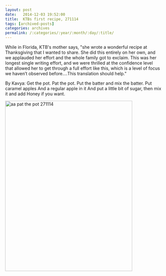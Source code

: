 ```yaml
---
layout: post
date:	2014-12-03 19:52:00
title:  KTBs first recipe, 271114
tags: [archived-posts]
categories: archives
permalink: /:categories/:year/:month/:day/:title/
---
```

While in Florida, KTB's mother says, "she wrote a wonderful recipe at Thanksgiving that I wanted to share. She did this entirely on her own, and we applauded her effort and the whole family got to exclaim. This was her longest single writing effort, and we were thrilled at the confidence level that allowed her to get through a full effort like this, which is a level of focus we haven’t observed before....This translation should help."

By Kavya:
Get the pot. Pat the pot.
Put the batter and mix
the batter. Put caramel apples
And a regular apple in it
And put a little bit of
sugar, then mix it and add
Honey if you want.


<a href="https://www.flickr.com/photos/86494503@N00/15751936879" title="aa pat the pot 271114 by mohandep, on Flickr"><img src="https://farm8.staticflickr.com/7480/15751936879_4141e225dc_z.jpg" width="410" height="547" alt="aa pat the pot 271114"></a>
